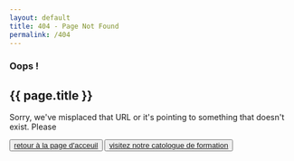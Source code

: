 ```yaml
---
layout: default
title: 404 - Page Not Found
permalink: /404
---
```


<div class="container py-5 mt-5">
    <div class="row d-flex justify-content-center">
        <div class="col-md-10 col-sm-6">
            <div class="error">
                <div class="error-content py-sm-0 py-4">
                    <div class="error-content-404">
                        <h3>Oops !</h3>
                    </div>
                    <h2>{{ page.title }}</h2>
                    <p>Sorry, we've misplaced that URL or it's pointing to something that doesn't
                    exist. Please</p>
                    <button class="my-4 btn btn-md btn-primary" type="button">
                    <a class="text-uppercase text-white font-weight-bold text-decoration-none" href="{{ site.url }}"> <i class="fa fa-chevron-left mr-2"></i> <span>retour à la page d'acceuil</span></a>
                    </button>
                    <button class="my-4 btn btn-md btn-outline-primary" type="button">
                    <a class="text-uppercase font-weight-bold text-primary text-decoration-none" href="{{ site.url }}/formation"> <i class="fa fa-calendar mr-2"></i> <span>visitez notre catologue de formation</span></a>
                    </button>
                </div>
            </div>
        </div>
    </div>
</div>
